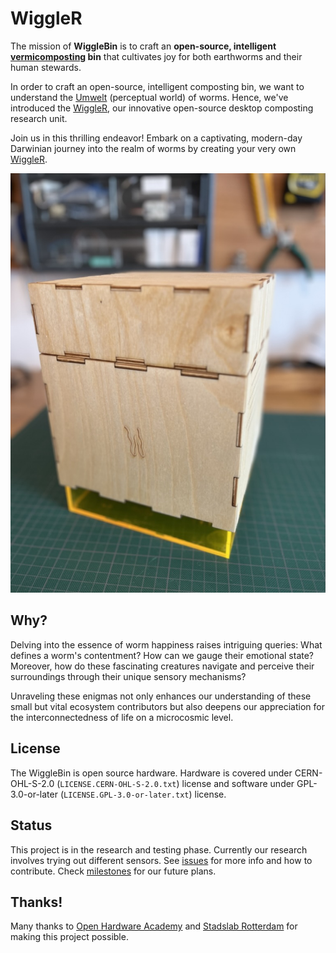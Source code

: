 # WiggleR

The mission of **WiggleBin** is to craft an **open-source, intelligent [vermicomposting](https://en.wikipedia.org/wiki/Vermicompost) bin** that cultivates joy for both earthworms and their human stewards. 

In order to craft an open-source, intelligent composting bin, we want to understand the [Umwelt](https://en.wikipedia.org/wiki/Umwelt) (perceptual world) of worms. Hence, we've introduced the [WiggleR](./BUILD.md), our innovative open-source desktop composting research unit.

Join us in this thrilling endeavor! Embark on a captivating, modern-day Darwinian journey into the realm of worms by creating your very own [WiggleR](./BUILD.md).

![WiggleR - innovative open-source desktop composting research unit](./Images/WiggleRUnit.jpeg)

## Why?

Delving into the essence of worm happiness raises intriguing queries: What defines a worm's contentment? How can we gauge their emotional state? Moreover, how do these fascinating creatures navigate and perceive their surroundings through their unique sensory mechanisms?

Unraveling these enigmas not only enhances our understanding of these small but vital ecosystem contributors but also deepens our appreciation for the interconnectedness of life on a microcosmic level.

## License

The WiggleBin is open source hardware. Hardware is covered under CERN-OHL-S-2.0 (`LICENSE.CERN-OHL-S-2.0.txt`) license and software under GPL-3.0-or-later (`LICENSE.GPL-3.0-or-later.txt`) license.

## Status

This project is in the research and testing phase. Currently our research involves trying out different sensors. See [issues](https://github.com/studiorabota/wiggle-bin/issues) for more info and how to contribute. Check [milestones](https://github.com/studiorabota/wiggle-bin/milestones) for our future plans.

## Thanks!

Many thanks to [Open Hardware Academy](https://www.openhardware.academy/01_Welcome.html) and [Stadslab Rotterdam](https://stadslabrotterdam.nl/) for making this project possible.